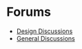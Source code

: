 # Forums

* [Design Discussions](https://github.com/jmwright/far-horizons-project/tree/main/Forums/Design_Discussions)
* [General Discussions](https://github.com/jmwright/far-horizons-project/tree/main/Forums/General_Discussions)